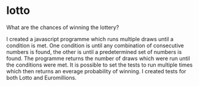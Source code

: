 # lotto
What are the chances of winning the lottery?

I created a javascript programme which runs multiple draws until a condition is met. One condition is until any combination of consecutive numbers is found, the other is until a predetermined set of numbers is found. The programme returns the number of draws which were run until the conditions were met. It is possible to set the tests to run multiple times which then returns an everage probability of winning. I created tests for both Lotto and Euromillions.
